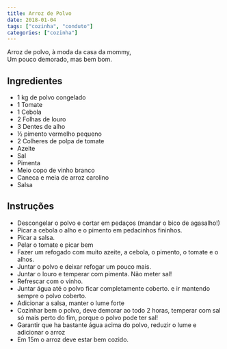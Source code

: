 ```yaml
---
title: Arroz de Polvo
date: 2018-01-04
tags: ["cozinha", "conduto"]
categories: ["cozinha"]
---
```


Arroz de polvo, à moda da casa da mommy,  
Um pouco demorado, mas bem bom.
<!--more-->

## Ingredientes
* 1 kg de polvo congelado
* 1 Tomate
* 1 Cebola
* 2 Folhas de louro
* 3 Dentes de alho
* ½ pimento vermelho pequeno
* 2 Colheres de polpa de tomate
* Azeite
* Sal
* Pimenta
* Meio copo de vinho branco
* Caneca e meia de arroz carolino
* Salsa

## Instruções
* Descongelar o polvo e cortar em pedaços (mandar o bico de agasalho!)
* Picar a cebola o alho e o pimento em pedacinhos fininhos.
* Picar a salsa.
* Pelar o tomate e picar bem
* Fazer um refogado com muito azeite, a cebola, o pimento, o tomate e o alhos.
* Juntar o polvo e deixar refogar um pouco mais.
* Juntar o louro e temperar com pimenta. Não meter sal!
* Refrescar com o vinho.
* Juntar água até o polvo ficar completamente coberto. e ir mantendo sempre o polvo coberto.
* Adicionar a salsa, manter o lume forte
* Cozinhar bem o polvo, deve demorar ao todo 2 horas, temperar com sal só mais perto do fim, porque o polvo pode ter sal!
* Garantir que ha bastante água acima do polvo, reduzir o lume e adicionar o arroz
* Em 15m o arroz deve estar bem cozido. 
